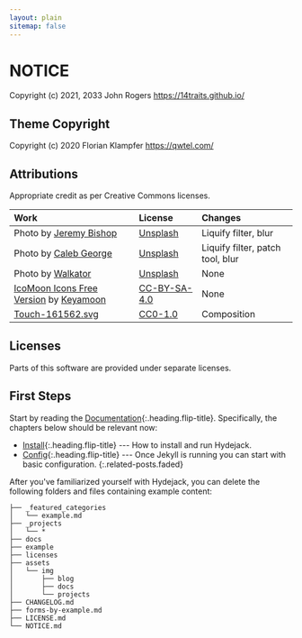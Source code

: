 ```yaml
---
layout: plain
sitemap: false
---
```


# NOTICE

<!-- - this list will be replaced by the toc
  {:toc .large-only} -->

Copyright (c) 2021, 2033 John Rogers <https://14traits.github.io/>

## Theme Copyright

Copyright (c) 2020 Florian Klampfer <https://qwtel.com/>

## Attributions

Appropriate credit as per Creative Commons licenses.

| Work                                               | License        | Changes                          |
| :------------------------------------------------- | :------------- | :------------------------------- |
| Photo by [Jeremy Bishop][jb]                       | [Unsplash]     | Liquify filter, blur             |
| Photo by [Caleb George][cg]                        | [Unsplash]     | Liquify filter, patch tool, blur |
| Photo by [Walkator][wk]                            | [Unsplash]     | None                             |
| [IcoMoon Icons Free Version][11] by [Keyamoon][12] | [CC-BY-SA-4.0] | None                             |
| [Touch-161562.svg][41]                             | [CC0-1.0]      | Composition                      |

[jb]: https://unsplash.com/photos/1braZySlEKA
[cg]: https://unsplash.com/photos/AtvuPUenaeI
[wk]: https://unsplash.com/photos/klMii3cR9iI
[11]: https://icomoon.io/#icons-icomoon
[12]: http://keyamoon.com/
[41]: https://commons.wikimedia.org/wiki/File:Touch-161562.svg

## Licenses

Parts of this software are provided under separate licenses.

[mit]: licenses/MIT.md
[gpl-3.0]: licenses/GPL-3.0.md
[apache-2.0]: licenses/Apache-2.0.md
[w3c-20150513]: licenses/W3C-20150513.md
[cc-by-sa-4.0]: https://creativecommons.org/licenses/by-sa/4.0/
[cc-by-sa-3.0]: https://creativecommons.org/licenses/by-sa/3.0/
[cc0-1.0]: https://creativecommons.org/publicdomain/zero/1.0/deed.en
[unsplash]: https://unsplash.com/license

## First Steps

Start by reading the [Documentation]{:.heading.flip-title}.
Specifically, the chapters below should be relevant now:

- [Install]{:.heading.flip-title} --- How to install and run Hydejack.
- [Config]{:.heading.flip-title} --- Once Jekyll is running you can start with basic configuration.
  {:.related-posts.faded}

After you've familiarized yourself with Hydejack, you can delete the following folders and files
containing example content:

```
├── _featured_categories
│   └── example.md
├── _projects
│   └── *
├── docs
├── example
├── licenses
├── assets
│   └── img
│       ├── blog
│       ├── docs
│       └── projects
├── CHANGELOG.md
├── forms-by-example.md
├── LICENSE.md
└── NOTICE.md
```

[documentation]: docs/README.md
[install]: docs/install.md
[upgrade]: docs/upgrade.md
[config]: docs/config.md
